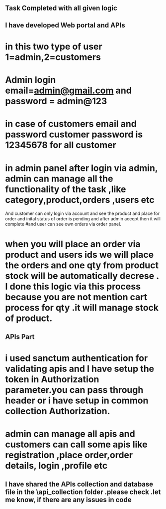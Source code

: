 ## Task Completed with all given logic
## I have developed Web portal and APIs
# in this two type of user 1=admin,2=customers
# Admin login email=admin@gmail.com and password = admin@123
# in case of customers email and password customer password is 12345678 for all customer

# in admin panel after login via admin, admin can manage all the functionality of the task ,like category,product,orders ,users etc
 And customer can only login via account and see the product and place for order and inital status of order is pending and after admin aceept then it will complete
#and user can see own orders via order panel.
# when you will place an order via product and users ids we will place the orders and one qty from product stock will be automatically decrese . I done  this logic  via this process because you are not mention cart process for qty .it will manage stock of product.
## APIs Part
# i used sanctum authentication for validating apis and I have setup the token in Authorization parameter.you can pass through header or i have setup in common collection Authorization.
# admin can manage all apis and customers can call some apis like registration ,place order,order details, login ,profile etc 

## I have shared the APIs collection and database file in the \api_collection folder .please check .let me know, if there are any issues in code
